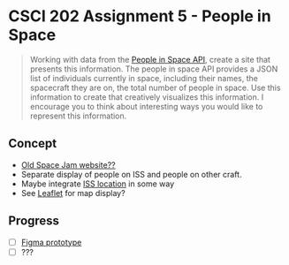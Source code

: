 # CSCI 202 Assignment 5 - People in Space

> Working with data from the [People in Space API](http://open-notify.org/Open-Notify-API/People-In-Space/), create a site that presents this information. The people in space API provides a JSON list of individuals currently in space, including their names, the spacecraft they are on, the total number of people in space. Use this information to create that creatively visualizes this information. I encourage you to think about interesting ways you would like to represent this information.

## Concept
- [Old Space Jam website??](https://www.spacejam.com/1996/)
- Separate display of people on ISS and people on other craft.
- Maybe integrate [ISS location](http://open-notify.org/Open-Notify-API/ISS-Location-Now/) in some way
- See [Leaflet](https://leafletjs.com/) for map display?

## Progress
- [ ] [Figma prototype]()
- [ ] ???